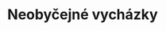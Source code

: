 ---
layout: layouts/non-en-archive-episode.njk
title: Neobyčejné vycházky
link: https://www.rtvs.sk/televizia/archiv/14252/456124
datum: 23. 3. 2024
tv: Duna TV
foto: Walks_357x206.jpg
alt: Walks main picture
perex: ČT Ostrava - Kovářství na Helfštýně | MTVA Szeged - Kartáčníci | RTVS Košice - Tkalcovství | TVP Kraków - Patchwork
tags: huarchive
---